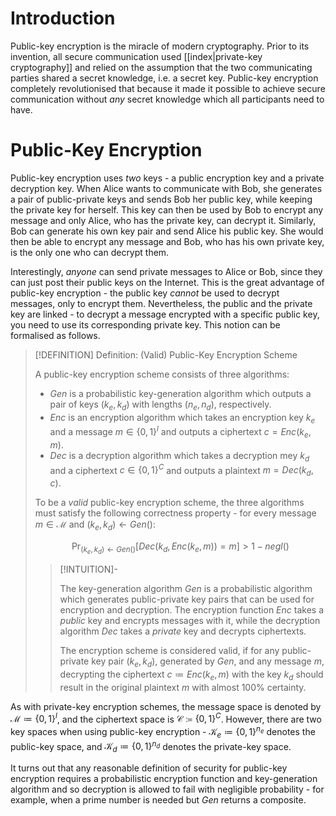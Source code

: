 # Introduction

Public-key encryption is the miracle of modern cryptography. Prior to its invention, all secure communication used [[index|private-key cryptography]] and relied on the assumption that the two communicating parties shared a secret knowledge, i.e. a secret key. Public-key encryption completely revolutionised that because it made it possible to achieve secure communication without *any* secret knowledge which all participants need to have.

# Public-Key Encryption

Public-key encryption uses *two* keys - a public encryption key and a private decryption key. When Alice wants to communicate with Bob, she generates a pair of public-private keys and sends Bob her public key, while keeping the private key for herself. This key can then be used by Bob to encrypt any message and only Alice, who has the private key, can decrypt it. Similarly, Bob can generate his own key pair and send Alice his public key. She would then be able to encrypt any message and Bob, who has his own private key, is the only one who can decrypt them.

Interestingly, *anyone* can send private messages to Alice or Bob, since they can just post their public keys on the Internet. This is the great advantage of public-key encryption - the public key *cannot* be used to decrypt messages, only to encrypt them. Nevertheless, the public and the private key are linked - to decrypt a message encrypted with a specific public key, you need to use its corresponding private key. This notion can be formalised as follows.

>[!DEFINITION] Definition: (Valid) Public-Key Encryption Scheme
>
>A public-key encryption scheme consists  of three algorithms: 
>
>- $\textit{Gen}$ is a probabilistic key-generation algorithm which outputs a pair of keys $(k_e, k_d)$ with lengths $(n_e, n_d)$, respectively.
>- $\textit{Enc}$ is an encryption algorithm which takes an encryption key $k_e$ and a message $m \in \{0,1\}^{l}$ and outputs a ciphertext $c = \textit{Enc}(k_e, m)$.
>- $\textit{Dec}$ is a decryption algorithm which takes a decryption mey $k_d$ and a ciphertext $c \in \{0,1\}^{C}$ and outputs a plaintext $m = \textit{Dec}(k_d, c)$.
>
>To be a *valid* public-key encryption scheme, the three algorithms must satisfy the following correctness property - for every message $m \in \mathcal{M}$ and $(k_e, k_d) \leftarrow \textit{Gen}()$:
>
>$$
>\Pr_{(k_e, k_d) \leftarrow \textit{Gen}()}[\textit{Dec}(k_d, \textit{Enc}(k_e,m)) = m] \gt 1 - \textit{negl}()
>$$
>
>>[!INTUITION]-
>>
>>The key-generation algorithm $\textit{Gen}$ is a probabilistic algorithm which generates public-private key pairs that can be used for encryption and decryption. The encryption function $\textit{Enc}$ takes a *public* key and encrypts messages with it, while the decryption algorithm $\textit{Dec}$ takes a *private* key and decrypts ciphertexts. 
>>
>>The encryption scheme is considered valid, if for any public-private key pair $(k_e, k_d)$, generated by $\textit{Gen}$, and any message $m$, decrypting the ciphertext $c \coloneqq \textit{Enc}(k_e, m)$ with the key $k_d$ should result in the original plaintext $m$ with almost 100% certainty.
>>
>

As with private-key encryption schemes, the message space is denoted by $\mathcal{M} \coloneqq \{0,1\}^l$, and the ciphertext space is $\mathcal{C} \coloneqq \{0,1\}^C$. However, there are two key spaces when using public-key encryption - $\mathcal{K}_e \coloneqq \{0,1\}^{n_e}$ denotes the public-key space, and $\mathcal{K}_d \coloneqq \{0,1\}^{n_d}$ denotes the private-key space.

It turns out that any reasonable definition of security for public-key encryption requires a probabilistic encryption function and key-generation algorithm and so decryption is allowed to fail with negligible probability - for example, when a prime number is needed but $\textit{Gen}$ returns a composite.